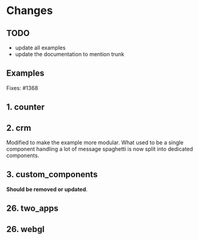 # Changes

## TODO

- update all examples
- update the documentation to mention trunk

## Examples

Fixes: #1368

## 1. counter

## 2. crm

Modified to make the example more modular.
What used to be a single component handling a lot of message spaghetti is now split into dedicated components.

## 3. custom_components

**Should be removed or updated**.

## 26. two_apps

## 26. webgl
